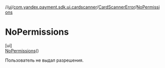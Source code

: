 //[ui](../../../../index.md)/[com.yandex.payment.sdk.ui.cardscanner](../../index.md)/[CardScannerError](../index.md)/[NoPermissions](index.md)

# NoPermissions

[ui]\
[NoPermissions](index.md)()

Пользователь не выдал разрешения.
